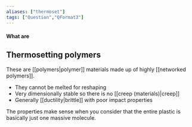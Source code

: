 ```yaml
---
aliases: ["thermoset"]
tags: ["Question","QFormat3"]
---
```


#### What are
## Thermosetting polymers
These are [[polymers|polymer]] materials made up of highly [[networked polymers]].

- They cannot be melted for reshaping
- Very dimensionally stable so there is no [[creep (materials)|creep]]
- Generally [[ductility|brittle]] with poor impact properties

The properties make sense when you consider that the entire plastic is basically just one massive molecule.